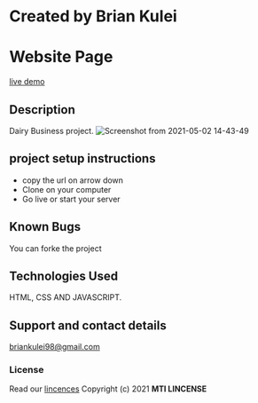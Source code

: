 # Created by Brian Kulei
# Website Page
[live demo](https://brian6382.github.io/Anitas_Kitchen_project/)
## Description
Dairy Business project.
![Screenshot from 2021-05-02 14-43-49](https://user-images.githubusercontent.com/82508349/116811981-ed31d280-ab54-11eb-90b4-9a501bc715fd.png)
## project setup instructions
- copy the url on arrow down
- Clone on your computer
- Go live or start your server
## Known Bugs
You can forke the project
## Technologies Used
HTML, CSS AND JAVASCRIPT.
## Support and contact details
briankulei98@gmail.com 
### License
Read our [lincences](./Lincense)
Copyright (c) 2021 **MTI LINCENSE**
